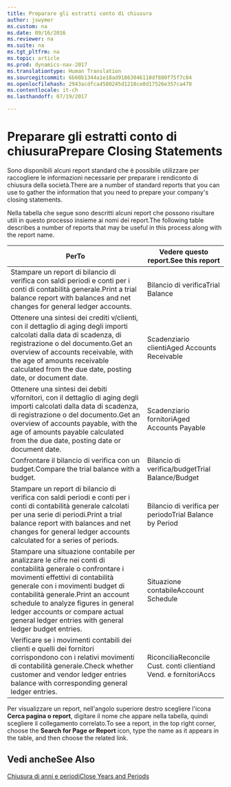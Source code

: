 ```yaml
---
title: Preparare gli estratti conto di chiusura
author: jswymer
ms.custom: na
ms.date: 09/16/2016
ms.reviewer: na
ms.suite: na
ms.tgt_pltfrm: na
ms.topic: article
ms.prod: dynamics-nav-2017
ms.translationtype: Human Translation
ms.sourcegitcommit: 6b60b1344a1e18ad91863046110df880f75f7c04
ms.openlocfilehash: 2943acdfca4580245d1210ce0d17526e357ca478
ms.contentlocale: it-ch
ms.lasthandoff: 07/19/2017

---
```

# <a name="prepare-closing-statements"></a><span data-ttu-id="310f9-102">Preparare gli estratti conto di chiusura</span><span class="sxs-lookup"><span data-stu-id="310f9-102">Prepare Closing Statements</span></span>
<span data-ttu-id="310f9-103">Sono disponibili alcuni report standard che è possibile utilizzare per raccogliere le informazioni necessarie per preparare i rendiconto di chiusura della società.</span><span class="sxs-lookup"><span data-stu-id="310f9-103">There are a number of standard reports that you can use to gather the information that you need to prepare your company's closing statements.</span></span>

<span data-ttu-id="310f9-104">Nella tabella che segue sono descritti alcuni report che possono risultare utili in questo processo insieme ai nomi dei report.</span><span class="sxs-lookup"><span data-stu-id="310f9-104">The following table describes a number of reports that may be useful in this process along with the report name.</span></span>


|<span data-ttu-id="310f9-105">Per</span><span class="sxs-lookup"><span data-stu-id="310f9-105">To</span></span>     |<span data-ttu-id="310f9-106">Vedere questo report.</span><span class="sxs-lookup"><span data-stu-id="310f9-106">See this report</span></span>       |
|-------|----------------------|
|<span data-ttu-id="310f9-107">Stampare un report di bilancio di verifica con saldi periodi e conti per i conti di contabilità generale.</span><span class="sxs-lookup"><span data-stu-id="310f9-107">Print a trial balance report with balances and net changes for general ledger accounts.</span></span>|<span data-ttu-id="310f9-108">Bilancio di verifica</span><span class="sxs-lookup"><span data-stu-id="310f9-108">Trial Balance</span></span>|
|<span data-ttu-id="310f9-109">Ottenere una sintesi dei crediti v/clienti, con il dettaglio di aging degli importi calcolati dalla data di scadenza, di registrazione o del documento.</span><span class="sxs-lookup"><span data-stu-id="310f9-109">Get an overview of accounts receivable, with the age of amounts receivable calculated from the due date, posting date, or document date.</span></span>|<span data-ttu-id="310f9-110">Scadenziario clienti</span><span class="sxs-lookup"><span data-stu-id="310f9-110">Aged Accounts Receivable</span></span>|
|<span data-ttu-id="310f9-111">Ottenere una sintesi dei debiti v/fornitori, con il dettaglio di aging degli importi calcolati dalla data di scadenza, di registrazione o del documento.</span><span class="sxs-lookup"><span data-stu-id="310f9-111">Get an overview of accounts payable, with the age of amounts payable calculated from the due date, posting date or document date.</span></span>|<span data-ttu-id="310f9-112">Scadenziario fornitori</span><span class="sxs-lookup"><span data-stu-id="310f9-112">Aged Accounts Payable</span></span>|
|<span data-ttu-id="310f9-113">Confrontare il bilancio di verifica con un budget.</span><span class="sxs-lookup"><span data-stu-id="310f9-113">Compare the trial balance with a budget.</span></span>|<span data-ttu-id="310f9-114">Bilancio di verifica/budget</span><span class="sxs-lookup"><span data-stu-id="310f9-114">Trial Balance/Budget</span></span>|
|<span data-ttu-id="310f9-115">Stampare un report di bilancio di verifica con saldi periodi e conti per i conti di contabilità generale calcolati per una serie di periodi.</span><span class="sxs-lookup"><span data-stu-id="310f9-115">Print a trial balance report with balances and net changes for general ledger accounts calculated for a series of periods.</span></span>|<span data-ttu-id="310f9-116">Bilancio di verifica per periodo</span><span class="sxs-lookup"><span data-stu-id="310f9-116">Trial Balance by Period</span></span>|
|<span data-ttu-id="310f9-117">Stampare una situazione contabile per analizzare le cifre nei conti di contabilità generale o confrontare i movimenti effettivi di contabilità generale con i movimenti budget di contabilità generale.</span><span class="sxs-lookup"><span data-stu-id="310f9-117">Print an account schedule to analyze figures in general ledger accounts or compare actual general ledger entries with general ledger budget entries.</span></span>|<span data-ttu-id="310f9-118">Situazione contabile</span><span class="sxs-lookup"><span data-stu-id="310f9-118">Account Schedule</span></span>|
|<span data-ttu-id="310f9-119">Verificare se i movimenti contabili dei clienti e quelli dei fornitori corrispondono con i relativi movimenti di contabilità generale.</span><span class="sxs-lookup"><span data-stu-id="310f9-119">Check whether customer and vendor ledger entries balance with corresponding general ledger entries.</span></span>|<span data-ttu-id="310f9-120">Riconcilia</span><span class="sxs-lookup"><span data-stu-id="310f9-120">Reconcile Cust.</span></span> <span data-ttu-id="310f9-121">conti clienti</span><span class="sxs-lookup"><span data-stu-id="310f9-121">and Vend.</span></span> <span data-ttu-id="310f9-122">e fornitori</span><span class="sxs-lookup"><span data-stu-id="310f9-122">Accs</span></span>|
<span data-ttu-id="310f9-123">Per visualizzare un report, nell'angolo superiore destro scegliere l'icona **Cerca pagina o report**, digitare il nome che appare nella tabella, quindi scegliere il collegamento correlato.</span><span class="sxs-lookup"><span data-stu-id="310f9-123">To see a report, in the top right corner, choose the **Search for Page or Report** icon, type the name as it appears in the table, and then choose the related link.</span></span>
## <a name="see-also"></a><span data-ttu-id="310f9-124">Vedi anche</span><span class="sxs-lookup"><span data-stu-id="310f9-124">See Also</span></span>
[<span data-ttu-id="310f9-125">Chiusura di anni e periodi</span><span class="sxs-lookup"><span data-stu-id="310f9-125">Close Years and Periods</span></span>](year-close-years-periods.md)

